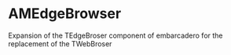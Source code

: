 # AMEdgeBrowser
Expansion of the TEdgeBroser component of embarcadero for the replacement of the TWebBroser
